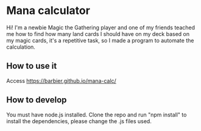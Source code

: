 # Mana calculator

Hi! I'm a newbie Magic the Gathering player and one of my friends teached me how to find how many land cards I should have on my deck based on my magic cards, it's a repetitive task, so I made a program to automate the calculation.

## How to use it

Access https://barbier.github.io/mana-calc/

## How to develop

You must have node.js installed. Clone the repo and run "npm install" to install the dependencies, please change the .js files used.
